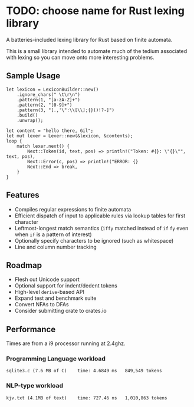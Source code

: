 # TODO: choose name for Rust lexing library

A batteries-included lexing library for Rust based on finite automata.

This is a small library intended to automate much of the tedium associated with lexing so you can move onto more interesting problems.

## Sample Usage

```
let lexicon = LexiconBuilder::new()
    .ignore_chars(" \t\r\n")
    .pattern(1, "[a-zA-Z]+")
    .pattern(2, "[0-9]+")
    .pattern(3, "[.,'\":\\[\\];{}()!?-]")
    .build()
    .unwrap();

let content = "hello there, Gil";
let mut lexer = Lexer::new(&lexicon, &contents);
loop {
    match lexer.next() {
        Next::Token(id, text, pos) => println!("Token: #{}: \"{}\"", text, pos),
        Next::Error(c, pos) => println!("ERROR: {}
        Next::End => break,
    }
}
```

## Features

* Compiles regular expressions to finite automata
* Efficient dispatch of input to applicable rules via lookup tables for first character
* Leftmost-longest match semantics (`iffy` matched instead of `if` `fy` even when `if` is a pattern of interest)
* Optionally specify characters to be ignored (such as whitespace)
* Line and column number tracking

## Roadmap

* Flesh out Unicode support
* Optional support for indent/dedent tokens
* High-level `derive`-based API
* Expand test and benchmark suite
* Convert NFAs to DFAs
* Consider submitting crate to crates.io

## Performance
Times are from a i9 processor running at 2.4ghz.

### Programming Language workload
```
sqlite3.c (7.6 MB of C)    time: 4.6849 ms   849,549 tokens
```

### NLP-type workload
```
kjv.txt (4.1MB of text)    time: 727.46 ns   1,010,863 tokens
```

